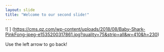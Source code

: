 ```yaml
---
layout: slide
title: "Welcome to our second slide!"
---
```

![ ] (https://cms.qz.com/wp-content/uploads/2018/08/Baby-Shark-PinkFong-jpeg-e1535200317861.jpg?quality=75&strip=all&w=410&h=230)

Use the left arrow to go back!
